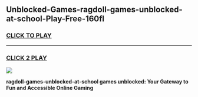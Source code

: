 
## Unblocked-Games-ragdoll-games-unblocked-at-school-Play-Free-160fl
<h3>
<a href="https://premium76.site?title=ragdoll-games-unblocked-at-school&ref=18A1">CLICK TO PLAY</a></h3>
<hr>

<h3>
<a href="https://premium76.site?title=ragdoll-games-unblocked-at-school&ref=18A1">CLICK 2 PLAY</a>
  
</h3>

<a href="https://premium76.site?title=ragdoll-games-unblocked-at-school&ref=18A1"><img src="https://clearcache.store/games.png"></a>


**ragdoll-games-unblocked-at-school games unblocked: Your Gateway to Fun and Accessible Online Gaming**
